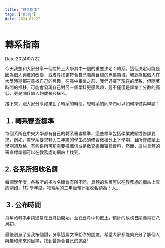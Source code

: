 ```yaml
---
title: "轉系指南"
tags: ["Blog"]
date: 2024-07-22
---
```


# 轉系指南

Date:2024/07/22

今天我想和大家分享一個關於上大學其中一個的重要決定：轉系。這個決定可能是因為個人興趣的改變，或者尋找更符合自己職業目標的專業領域，我認為每個人在大學時期都在尋找自己的興趣，在高中畢業之前，我們選擇了現在的學系，但隨著時間的推移，可能會發現自己對另一個學科更感興趣，這不僅僅是課業上分數的高低，更是關於個人的成長和探索。

接下來，跟大家分享如果到了轉系的時間，想轉系的同學們可以如何準備與申請：

## １. 轉系審查標準

每個系所在中央大學都有自己的轉系審查標準，這些標準包括學業成績或修課要求，例如，數學系要求轉入二年級的學生必須修習微積分上下學期，且所修成績上學期須及格，有些系所可能需要推薦信或是繳交書面審查資料，然而，這些具體的審查標準都可以在教務處的網站上找到。

## 2. 各系所招收名額

每個學年度，各系所的招收名額會有所不同，具體的名額可以在教務處的網站上查詢例如，112 學年度，物理系的二年級預計招收名額為 5 人。

## ３. 公布時間

每年的轉系申請通常在五月初開始，並在五月中旬截止，預計的放榜日期通常在八月初。

最後別忘了幫我按個讚，分享這篇文章給你的朋友，希望大家都能夠充分了解個人興趣和未來的目標，找到最適合自己的道路!
